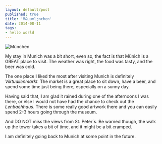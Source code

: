```yaml
---
layout: default/post
published: true
title: 'M&uuml;nchen'
date: 2014-08-11
tags:
- hello world
---
```

<img class="img-responsive" src="/assets/140811/munchen.jpg" alt="München" />

My stay in Munich was a bit short, even so, the fact is that M&uuml;nich is a GREAT place to visit. The weather was right, the food was tasty, and the beer was cold.

The one place I liked the most after visiting Munich is definitely <em>Viktualienmarkt.</em> The market is a great place to sit down, have a beer, and spend some time just being there, especially on a sunny day.

<!--more-->

Having said that, I am glad it rained during one of the afternoons I was there, or else I would not have had the chance to check out the <em>Lenbachhaus</em>. There is some really good artwork there and you can easily spend 2-3 hours going through the museum.

And DO NOT miss the views from St. Peter&acute;s. Be warned though, the walk up the tower takes a bit of time, and it might be a bit cramped.

I am definitely going back to Munich at some point in the future.